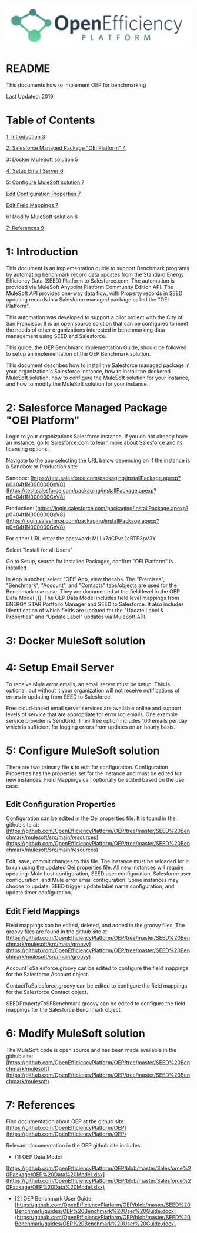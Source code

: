 ![](oep.png)

# README 

This documents how to implement OEP for benchmarking

Last Updated: 2019

# **Table of Contents**

[1: Introduction 3](#_Toc534371569)

[2: Salesforce Managed Package "OEI Platform" 4](#_Toc534371570)

[3: Docker MuleSoft solution 5](#_Toc534371571)

[4: Setup Email Server 6](#_Toc534371572)

[5: Configure MuleSoft solution 7](#_Toc534371573)

[Edit Configuration Properties 7](#_Toc534371574)

[Edit Field Mappings 7](#_Toc534371575)

[6: Modify MuleSoft solution 8](#_Toc534371576)

[7: References 9](#_Toc534371577)

# **1: Introduction**

This document is an implementation guide to support Benchmark programs by automating benchmark record data updates from the Standard Energy Efficiency Data (SEED) Platform to Salesforce.com. The automation is provided via MuleSoft Anypoint Platform Community Edition API. The MuleSoft API provides one-way data flow, with Property records in SEED updating records in a Salesforce managed package called the "OEI Platform".

This automation was developed to support a pilot project with the City of San Francisco. It is an open source solution that can be configured to meet the needs of other organizations interested in benchmarking data management using SEED and Salesforce.

This guide, the OEP Benchmark Implementation Guide, should be followed to setup an implementation of the OEP Benchmark solution.

This document describes how to install the Salesforce managed package in your organization's Salesforce instance, how to install the dockered MuleSoft solution, how to configure the MuleSoft solution for your instance, and how to modify the MuleSoft solution for your instance.

# 2: Salesforce Managed Package "OEI Platform"

Login to your organizations Salesforce instance. If you do not already have an instance, go to Salesforce.com to learn more about Salesforce and its licensing options.

Navigate to the app selecting the URL below depending on if the instance is a Sandbox or Production site:

Sandbox: [https://test.salesforce.com/packaging/installPackage.apexp?p0=04t1N000000GnV8](https://test.salesforce.com/packaging/installPackage.apexp?p0=04t1N000000GnV8)

Production: [https://login.salesforce.com/packaging/installPackage.apexp?p0=04t1N000000GnV8](https://login.salesforce.com/packaging/installPackage.apexp?p0=04t1N000000GnV8)

For either URL enter the password: MLLk7aCPvz2cBTP3pV3Y

Select "Install for all Users"

Go to Setup, search for Installed Packages, confirm "OEI Platform" is installed

In App launcher, select "OEI" App, view the tabs. The "Premises", "Benchmark", "Account", and "Contacts" tabs/objects are used for the Benchmark use case. They are documented at the field level in the OEP Data Model [1]. The OEP Data Model includes field level mappings from ENERGY STAR Portfolio Manager and SEED to Salesforce. It also includes identification of which fields are updated for the "Update Label & Properties" and "Update Label" updates via MuleSoft API.

# 3: Docker MuleSoft solution

# 4: Setup Email Server

To receive Mule error emails, an email server must be setup. This is optional, but without it your organization will not receive notifications of errors in updating from SEED to Salesforce.

Free cloud-based email server services are available online and support levels of service that are appropriate for error log emails. One example service provider is SendGrid. Their free option includes 100 emails per day which is sufficient for logging errors from updates on an hourly basis.

# 5: Configure MuleSoft solution

There are two primary file **s** to edit for configuration. Configuration Properties has the properties set for the instance and must be edited for new instances. Field Mappings can optionally be edited based on the use case.

## Edit Configuration Properties

Configuration can be edited in the Oei.properties file. It is found in the github site at: [https://github.com/OpenEfficiencyPlatform/OEP/tree/master/SEED%20Benchmark/mulesoft/src/main/resources](https://github.com/OpenEfficiencyPlatform/OEP/tree/master/SEED%20Benchmark/mulesoft/src/main/resources)

Edit, save, commit changes to this file. The instance must be reloaded for it to run using the updated Oei.properties file. All new instances will require updating: Mule host configuration, SEED user configuration, Salesforce user configuration, and Mule error email configuration. Some instances may choose to update: SEED trigger update label name configuration, and update timer configuration.

## Edit Field Mappings

Field mappings can be edited, deleted, and added in the groovy files. The groovy files are found in the github site at: [https://github.com/OpenEfficiencyPlatform/OEP/tree/master/SEED%20Benchmark/mulesoft/src/main/groovy](https://github.com/OpenEfficiencyPlatform/OEP/tree/master/SEED%20Benchmark/mulesoft/src/main/groovy)

AccountToSalesforce.groovy can be edited to configure the field mappings for the Salesforce Account object.

ContactToSalesforce.groovy can be edited to configure the field mappings for the Salesforce Contact object.

SEEDPropertyToSFBenchmark.groovy can be edited to configure the field mappings for the Salesforce Benchmark object.

# 6: Modify MuleSoft solution

The MuleSoft code is open source and has been made available in the github site: [https://github.com/OpenEfficiencyPlatform/OEP/tree/master/SEED%20Benchmark/mulesoft](https://github.com/OpenEfficiencyPlatform/OEP/tree/master/SEED%20Benchmark/mulesoft).

# 7: References

Find documentation about OEP at the github site: [https://github.com/OpenEfficiencyPlatform/OEP](https://github.com/OpenEfficiencyPlatform/OEP)

Relevant documentation in the OEP github site includes:

- [1] OEP Data Model

[https://github.com/OpenEfficiencyPlatform/OEP/blob/master/Salesforce%20Package/OEP%20Data%20Model.xlsx](https://github.com/OpenEfficiencyPlatform/OEP/blob/master/Salesforce%20Package/OEP%20Data%20Model.xlsx)

- [2] OEP Benchmark User Guide: [https://github.com/OpenEfficiencyPlatform/OEP/blob/master/SEED%20Benchmark/guides/OEP%20Benchmark%20User%20Guide.docx](https://github.com/OpenEfficiencyPlatform/OEP/blob/master/SEED%20Benchmark/guides/OEP%20Benchmark%20User%20Guide.docx)